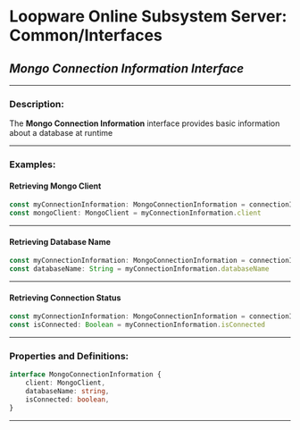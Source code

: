# **Loopware Online Subsystem Server: Common/Interfaces**
## ***Mongo Connection Information Interface***

---

### Description:
The **Mongo Connection Information** interface provides basic information about a database at runtime

---

### Examples:
#### Retrieving Mongo Client
```typescript
const myConnectionInformation: MongoConnectionInformation = connectionInfo
const mongoClient: MongoClient = myConnectionInformation.client
```

---

#### Retrieving Database Name
```typescript
const myConnectionInformation: MongoConnectionInformation = connectionInfo
const databaseName: String = myConnectionInformation.databaseName
```

---

#### Retrieving Connection Status
```typescript
const myConnectionInformation: MongoConnectionInformation = connectionInfo
const isConnected: Boolean = myConnectionInformation.isConnected
```

---

### Properties and Definitions:
```typescript
interface MongoConnectionInformation {
	client: MongoClient,
	databaseName: string,
	isConnected: boolean,
}
```
---